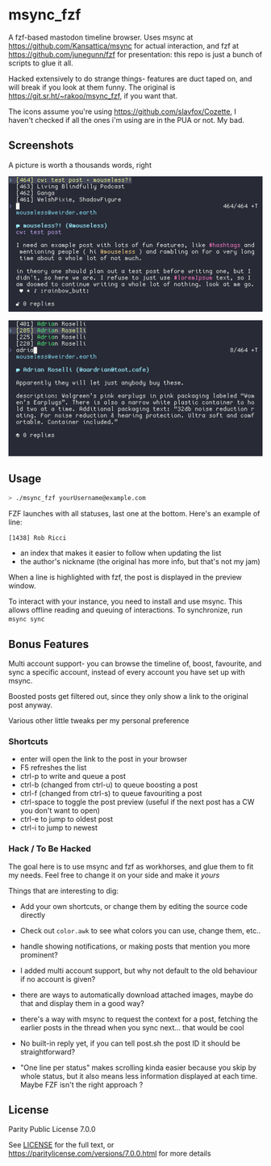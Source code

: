# msync_fzf

A fzf-based mastodon timeline browser. Uses msync at <https://github.com/Kansattica/msync> for actual interaction, and fzf at <https://github.com/junegunn/fzf> for presentation: this repo is just a bunch of scripts to glue it all.

Hacked extensively to do strange things- features are duct taped on, and will break if you look at them funny. The original is <https://git.sr.ht/~rakoo/msync_fzf>, if you want that.

The icons assume you're using <https://github.com/slavfox/Cozette>, I haven't checked if all the ones i'm using are in the PUA or not. My bad.

## Screenshots

A picture is worth a thousands words, right


![viewing the home timeline in msync_fzf](./example.png)

![demonstration of post filtering, showing a post from Adrian Roselli about pointlessly gendered earplugs](./filtered.png)

## Usage

```sh
> ./msync_fzf yourUsername@example.com
```

FZF launches with all statuses, last one at the bottom. Here's an example of line:

```
[1438] Rob Ricci
```

- an index that makes it easier to follow when updating the list
- the author's nickname (the original has more info, but that's not my jam)


When a line is highlighted with fzf, the post is displayed in the preview window.

To interact with your instance, you need to install and use msync. This allows offline reading and queuing of interactions. To synchronize, run `msync sync`

## Bonus Features

Multi account support- you can browse the timeline of, boost, favourite, and sync a specific account, instead of every account you have set up with msync.

Boosted posts get filtered out, since they only show a link to the original post anyway.

Various other little tweaks per my personal preference

### Shortcuts

- enter will open the link to the post in your browser
- F5 refreshes the list
- ctrl-p to write and queue a post
- ctrl-b (changed from ctrl-u) to queue boosting a post
- ctrl-f (changed from ctrl-s) to queue favouriting a post
- ctrl-space to toggle the post preview (useful if the next post has a CW you don't want to open)
- ctrl-e to jump to oldest post
- ctrl-i to jump to newest

### Hack / To Be Hacked

The goal here is to use msync and fzf as workhorses, and glue them to fit my needs. Feel free to change it on your side and make it *yours*

Things that are interesting to dig:

- Add your own shortcuts, or change them by editing the source code directly

- Check out `color.awk` to see what colors you can use, change them, etc..

- handle showing notifications, or making posts that mention you more prominent?

- I added multi account support, but why not default to the old behaviour if no account is given?

- there are ways to automatically download attached images, maybe do that and display them in a good way?

- there's a way with msync to request the context for a post, fetching the earlier posts in the thread when you sync next... that would be cool

- No built-in reply yet, if you can tell post.sh the post ID it should be straightforward?

- "One line per status" makes scrolling kinda easier because you skip by whole status, but it also means less information displayed at each time. Maybe FZF isn't the right approach ?

## License

Parity Public License 7.0.0

See [LICENSE](./LICENSE) for the full text, or <https://paritylicense.com/versions/7.0.0.html> for more details

